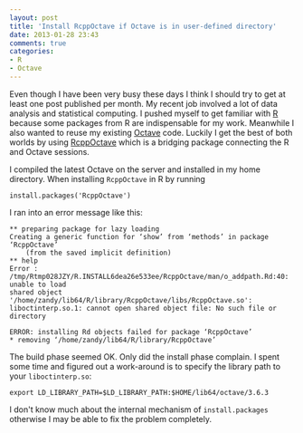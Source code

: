 ```yaml
---
layout: post
title: 'Install RcppOctave if Octave is in user-defined directory'
date: 2013-01-28 23:43
comments: true
categories: 
- R
- Octave
---
```


Even though I have been very busy these days I think I should try to get at least one post published
per month. My recent job involved a lot of data analysis and statistical computing. I pushed myself
to get familiar with [R][1] because some packages from R are indispensable for my work. Meanwhile
I also wanted to reuse my existing [Octave][2] code. Luckily I get the best of both worlds by using
[RcppOctave][3] which is a bridging package connecting the R and Octave sessions. 

I compiled the latest Octave on the server and installed in my home directory. When installing
`RcppOctave` in R by running

    install.packages('RcppOctave') 

I ran into an error message like this:

    ** preparing package for lazy loading
    Creating a generic function for ‘show’ from ‘methods’ in package ‘RcppOctave’
        (from the saved implicit definition)
    ** help
    Error : /tmp/Rtmp028JZY/R.INSTALL6dea26e533ee/RcppOctave/man/o_addpath.Rd:40: unable to load
    shared object '/home/zandy/lib64/R/library/RcppOctave/libs/RcppOctave.so':
    liboctinterp.so.1: cannot open shared object file: No such file or directory

    ERROR: installing Rd objects failed for package ‘RcppOctave’
    * removing ‘/home/zandy/lib64/R/library/RcppOctave’

The build phase seemed OK. Only did the install phase complain. I spent some time and figured out
a work-around is to specify the library path to your `liboctinterp.so`:

    export LD_LIBRARY_PATH=$LD_LIBRARY_PATH:$HOME/lib64/octave/3.6.3

I don't know much about the internal mechanism of `install.packages` otherwise I may be able to fix
the problem completely.

[1]: http://www.r-project.org
[2]: http://www.octave.org
[3]: http://cran.r-project.org/web/packages/RcppOctave/
